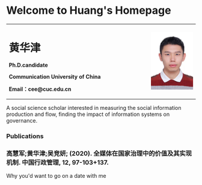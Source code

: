 # Welcome to Huang's Homepage

<table border="0">
  <tr>
    <td width="75%">
      <h1>黄华津</h1>
      <p><b>Ph.D.candidate</b></p>
      <p><b>Communication University of China</b></p>
      <p><b>Email：cee@cuc.edu.cn</b></p>
    </td>
    <td width="25%">
      <img src="/ecae400a8a11ee2b5be7e842d74fd2e.jpg" width="100%"> 
    </td>
  </tr>
</table>


A social science scholar interested in measuring the social information production and flow, finding the impact of information systems on governance.

### Publications



### 高慧军;黄华津;吴竞妍; (2020). 全媒体在国家治理中的价值及其实现机制. 中国行政管理, 12, 97-103+137.



Why you'd want to go on a date with me
